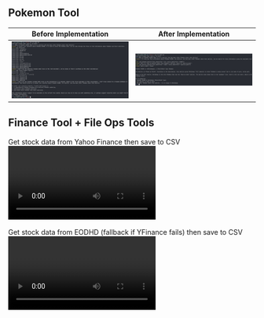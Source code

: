 ## Pokemon Tool

| Before Implementation                       | After Implementation                      |
| ------------------------------------------- | ----------------------------------------- |
| ![before poke tools](/docs/before-poke.png) | ![after poke tools](/docs/after-poke.png) |

## Finance Tool + File Ops Tools
Get stock data from Yahoo Finance then save to CSV
![type:video](/docs/nvidia-yfinance.mp4)

Get stock data from EODHD (fallback if YFinance fails) then save to CSV
![type:video](/docs/meta-eodhd.mp4)